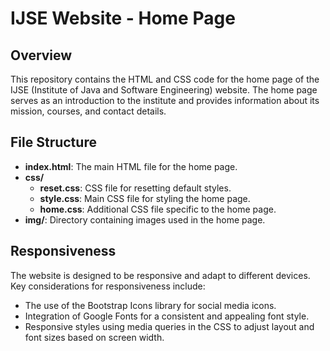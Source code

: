 # IJSE Website - Home Page

## Overview

This repository contains the HTML and CSS code for the home page of the IJSE (Institute of Java and Software Engineering) website. The home page serves as an introduction to the institute and provides information about its mission, courses, and contact details.

## File Structure

- **index.html**: The main HTML file for the home page.
- **css/**
  - **reset.css**: CSS file for resetting default styles.
  - **style.css**: Main CSS file for styling the home page.
  - **home.css**: Additional CSS file specific to the home page.
- **img/**: Directory containing images used in the home page.

## Responsiveness

The website is designed to be responsive and adapt to different devices. Key considerations for responsiveness include:

- The use of the Bootstrap Icons library for social media icons.
- Integration of Google Fonts for a consistent and appealing font style.
- Responsive styles using media queries in the CSS to adjust layout and font sizes based on screen width.

